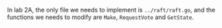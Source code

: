 In lab 2A, the only file we needs to implement is ```../raft/raft.go```, and the functions we needs to modify are ```Make```, ```RequestVote``` and ```GetState```.
